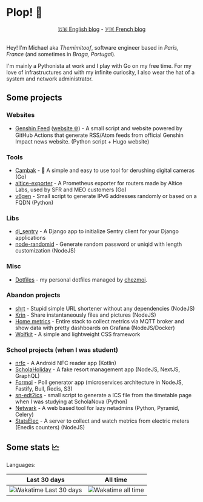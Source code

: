 # Plop! 🖖

<div style="text-align: center">
    <a href="https://mvieira.fr">🇬🇧 English blog</a> - <a href="https://themimitoof.fr">🇫🇷 French blog</a>
</div>

<br />

Hey! I'm Michael aka _Themimitoof_, software engineer based in _Paris, France_ (and sometimes in _Braga, Portugal_).

I'm mainly a Pythonista at work and I play with Go on my free time. For my love of infrastructures and with my infinite
curiosity, I also wear the hat of a system and network administrator.

## Some projects

### Websites

 - [Genshin Feed](https://github.com/Themimitoof/genshin-feed) ([website 🌐](https://genshin-feed.com/)) - A small script and website powered by GitHub Actions that generate RSS/Atom feeds from official Genshin Impact news website. (Python script + Hugo website)

### Tools

 - [Cambak](https://github.com/Themimitoof/cambak) - 📸 A simple and easy to use tool for derushing digital cameras (Go)
 - [altice-exporter](https://github.com/Themimitoof/altice-exporter) - A Prometheus exporter for routers made by Altice Labs, used by SFR and MEO customers (Go)
 - [v6gen](https://github.com/Themimitoof/v6gen) - Small script to generate IPv6 addresses randomly or based on a FQDN (Python)


### Libs

 - [dj_sentry](https://github.com/Gandi/dj_sentry) - A Django app to initialize Sentry client for your Django applications
 - [node-randomid](https://github.com/Themimitoof/node-randomid) - Generate random password or uniqid with length customization (NodeJS)
### Misc

 - [Dotfiles](https://github.com/Themimitoof/dotfiles) - my personal dotfiles managed by [chezmoi](https://github.com/twpayne/chezmoi/).

### Abandon projects

 - [shrt](https://github.com/Themimitoof/shrt) - Stupid simple URL shortener without any dependencies (NodeJS)
 - [Krin](https://github.com/Themimitoof/krin) - Share instantaneously files and pictures (NodeJS)
 - [Home metrics](https://github.com/Themimitoof/home-metrics) - Entire stack to collect metrics via MQTT broker and show data with pretty dashboards on Grafana (NodeJS/Docker)
 - [Wolfkit](https://github.com/Themimitoof/Wolfkit) - A simple and lightweight CSS framework

### School projects (when I was student)

 - [nrfc](https://github.com/Themimitoof/nrfc) - A Android NFC reader app (Kotlin)
 - [ScholaHoliday](https://github.com/SN-DAI18-20/ScholaHoliday) - A fake resort management app (NodeJS, NextJS, GraphQL)
 - [Formol](https://github.com/SN-DAI18-20/Formol) - Poll generator app (microservices architecture in NodeJS, Fastify, Bull, Redis, S3)
 - [sn-edt2ics](https://github.com/Themimitoof/sn-edt2ics) - small script to generate a ICS file from the timetable page when I was studying at ScholaNova (Python)
 - [Netwark](https://github.com/Themimitoof/netwark) - A web based tool for lazy netadmins (Python, Pyramid, Celery)
 - [StatsElec](https://github.com/Themimitoof/StatsElec-Web) - A server to collect and watch metrics from electric meters (Enedis counters) (NodeJS)

## Some stats 🗠

Languages:

| Last 30 days | All time |
|--------------|----------|
| ![Wakatime Last 30 days](https://wakatime.com/share/@themimitoof/3952524f-6638-4d46-ba53-4a39c0d7ed71.png) |  ![Wakatime all time](https://wakatime.com/share/@themimitoof/5585ffc6-9094-48d5-b117-54294c5039ae.png)
